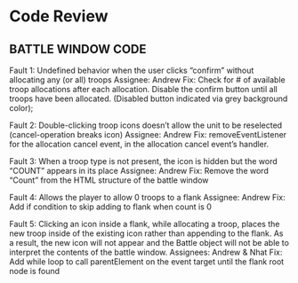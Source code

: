 # Code Review
## BATTLE WINDOW CODE

Fault 1: 
Undefined behavior when the user clicks “confirm” without allocating any (or all) troops
	Assignee: 	Andrew
	Fix: 		Check for # of available troop allocations after each allocation. Disable the confirm button until all troops have been allocated. (Disabled button indicated via grey background color);

Fault 2: 
Double-clicking troop icons doesn’t allow the unit to be reselected (cancel-operation breaks icon)
	Assignee: 	Andrew
	Fix:		removeEventListener for the allocation cancel event, in the allocation cancel event’s handler. 

Fault 3: 
When a troop type is not present, the icon is hidden but the word “COUNT” appears in its place
	Assignee:	Andrew
	Fix:		Remove the word “Count” from the HTML structure of the battle window

Fault 4: 
Allows the player to allow 0 troops to a flank
	Assignee: 	Andrew
	Fix: 		Add if condition to skip adding to flank when count is 0

Fault 5: 
Clicking an icon inside a flank, while allocating a troop, places the new troop inside of the existing icon rather than appending to the flank. As a result, the new icon will not appear and the Battle object will not be able to interpret the contents of the battle window.
	Assignees: 	Andrew & Nhat
	Fix: 		Add while loop to call parentElement on the event target until the flank root node is found
